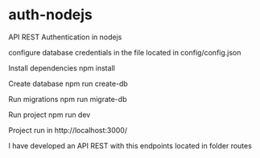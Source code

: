 # auth-nodejs
API REST Authentication in nodejs

configure database credentials in the file located in config/config.json

Install dependencies npm install

Create database npm run create-db

Run migrations npm run migrate-db

Run project npm run dev

Project run in http://localhost:3000/

I have developed an API REST with this endpoints located in folder routes
